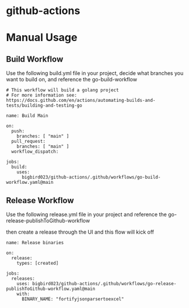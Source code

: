 # github-actions


# Manual Usage

## Build Workflow
Use the following build.yml file in your project, decide what branches you want to build on, and reference the go-build-workflow
```
# This workflow will build a golang project
# For more information see: https://docs.github.com/en/actions/automating-builds-and-tests/building-and-testing-go

name: Build Main

on:
  push:
    branches: [ "main" ]
  pull_request:
    branches: [ "main" ]
  workflow_dispatch:

jobs:
  build:
    uses:
      bigbird023/github-actions/.github/workflows/go-build-workflow.yaml@main 
```

## Release Workflow
Use the following release.yml file in your project and reference the go-release-publishToGithub-workflow

then create a release through the UI and this flow will kick off
```
name: Release binaries

on:
  release:
    types: [created]

jobs:
  releases:
    uses: bigbird023/github-actions/.github/workflows/go-release-publishToGithub-workflow.yaml@main
    with:
      BINARY_NAME: "fortifyjsonparsertoexcel"
```
